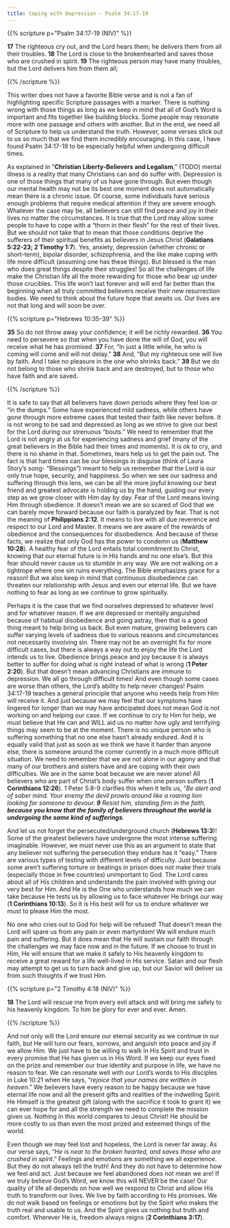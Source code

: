 ```yaml
---
title: Coping with Depression - Psalm 34:17-19
---
```


{{% scripture p="Psalm 34:17-19 (NIV)" %}} 

**17** The righteous cry out, and the Lord hears them; he delivers them from all their troubles. **18** The Lord is close to the brokenhearted and saves those who are crushed in spirit. **19** The righteous person may have many troubles, but the Lord delivers him from them all;                                          

{{% /scripture %}} 

This writer does not have a favorite Bible verse and is not a fan of highlighting specific Scripture passages with a marker. There is nothing wrong with those things as long as we keep in mind that all of God’s Word is important and fits together like building blocks. Some people may resonate more with one passage and others with another. But in the end, we need all of Scripture to help us understand the truth. However, some verses stick out to us so much that we find them incredibly encouraging. In this case, I have found Psalm 34:17-19 to be especially helpful when undergoing difficult times. 

As explained in "**Christian Liberty-Believers and Legalism**,” (TODO) mental illness is a reality that many Christians can and do suffer with. Depression is one of those things that many of us have gone through. But even though our mental health may not be its best one moment does not automatically mean there is a chronic issue. Of course, some individuals have serious enough problems that require medical attention if they are severe enough. Whatever the case may be, all believers can still find peace and joy in their lives no matter the circumstances. It is true that the Lord may allow some people to have to cope with a “thorn in their flesh” for the rest of their lives. But we should not take that to mean that those conditions deprive the sufferers of their spiritual benefits as believers in Jesus Christ (**Galatians 5:22-23; 2 Timothy 1:7**). Yes, anxiety, depression (whether chronic or short-term), bipolar disorder, schizophrenia, and the like make coping with life more difficult (assuming one has these things). But blessed is the man who does great things despite their struggles! So all the challenges of life make the Christian life all the more rewarding for those who bear up under those crucibles. This life won’t last forever and will end far better than the beginning when all truly committed believers receive their new resurrection bodies. We need to think about the future hope that awaits us. Our lives are not that long and will soon be over. 

{{% scripture p="Hebrews 10:35-39" %}} 

**35** So do not throw away your confidence; it will be richly rewarded. **36** You need to persevere so that when you have done the will of God, you will receive what he has promised. **37** For, “In just a little while, he who is coming will come and will not delay.”  **38** And, “But my righteous one will live by faith. And I take no pleasure in the one who shrinks back.”  **39** But we do not belong to those who shrink back and are destroyed, but to those who have faith and are saved.

{{% /scripture %}} 

It is safe to say that all believers have down periods where they feel low or “in the dumps.” Some have experienced mild sadness, while others have gone through more extreme cases that tested their faith like never before. It is not wrong to be sad and depressed as long as we strive to give our best for the Lord during our strenuous “bouts.” We need to remember that the Lord is not angry at us for experiencing sadness and grief (many of the great believers in the Bible had their times and moments). It is ok to cry, and there is no shame in that. Sometimes, tears help us to get the pain out. The fact is that hard times can be our blessings in disguise (think of Laura Story’s song- “Blessings”) meant to help us remember that the Lord is our only true hope, security, and happiness.  So when we see our sadness and suffering through this lens, we can be all the more joyful knowing our best friend and greatest advocate is holding us by the hand, guiding our every step as we grow closer with Him day by day. Fear of the Lord means loving Him through obedience. It doesn’t mean we are so scared of God that we can barely move forward because our faith is paralyzed by fear. That is not the meaning of **Philippians 2:12**. It means to live with all due reverence and respect to our Lord and Master. It means we are aware of the rewards of obedience and the consequences for disobedience. And because of these facts, we realize that only God has the power to condemn us (**Matthew 10:28**). A healthy fear of the Lord entails total commitment to Christ, knowing that our eternal future is in His hands and no one else’s. But this fear should never cause us to stumble in any way. We are not walking on a tightrope where one sin ruins everything. The Bible emphasizes grace for a reason! But we also keep in mind that continuous disobedience can threaten our relationship with Jesus and even our eternal life. But we have nothing to fear as long as we continue to grow spiritually. 

Perhaps it is the case that we find ourselves depressed to whatever level and for whatever reason. If we are depressed or mentally anguished because of habitual disobedience and going astray, then that is a good thing meant to help bring us back. But even mature, growing believers can suffer varying levels of sadness due to various reasons and circumstances not necessarily involving sin. There may not be an overnight fix for more difficult cases, but there is always a way out to enjoy the life the Lord intends us to live. Obedience brings peace and joy because it is always better to suffer for doing what is right instead of what is wrong (**1 Peter 2:20**). But that doesn’t mean advancing Christians are immune to depression. We all go through difficult times! And even though some cases are worse than others, the Lord’s ability to help never changes! Psalm 34:17-19 teaches a general principle that anyone who needs help from Him will receive it. And just because we may feel that our symptoms have lingered for longer than we may have anticipated does not mean God is not working on and helping our case. If we continue to cry to Him for help, we must believe that He can and WILL aid us no matter how ugly and terrifying things may seem to be at the moment. There is no unique person who is suffering something that no one else hasn’t already endured. And it is equally valid that just as soon as we think we have it harder than anyone else, there is someone around the corner currently in a much more difficult situation. We need to remember that we are not alone in our agony and that many of our brothers and sisters have and are coping with their own difficulties. We are in the same boat because we are never alone! All believers who are part of Christ’s body suffer when one person suffers (**1 Corinthians 12:26**). 1 Peter 5:8-9 clarifies this when it tells us, “*Be alert and of sober mind. Your enemy the devil prowls around like a roaring lion looking for someone to devour.* ***9** Resist him, standing firm in the faith, **because you know that the family of believers throughout the world is undergoing the same kind of sufferings***. 

And let us not forget the persecuted/underground church (**Hebrews 13:3**)! Some of the greatest believers have undergone the most intense suffering imaginable. However, we must never use this as an argument to state that any believer not suffering the persecution they endure has it “easy.” There are various types of testing with different levels of difficulty. Just because some aren’t suffering torture or beatings in prison does not make their trials (especially those in free countries) unimportant to God. The Lord cares about all of His children and understands the pain involved with giving our very best for Him. And He is the One who understands how much we can take because He tests us by allowing us to face whatever He brings our way (**1 Corinthians 10:13**). So it is His best will for us to endure whatever we must to please Him the most. 

No one who cries out to God for help will be refused! That doesn’t mean the Lord will spare us from any pain or even martyrdom! We will endure much pain and suffering. But it does mean that He will sustain our faith through the challenges we may face now and in the future. If we choose to trust in Him, He will ensure that we make it safely to His heavenly kingdom to receive a great reward for a life well-lived in His service. Satan and our flesh may attempt to get us to turn back and give up, but our Savior will deliver us from such thoughts if we trust Him. 

{{% scripture p="2 Timothy 4:18 (NIV)" %}} 

**18** The Lord will rescue me from every evil attack and will bring me safely to his heavenly kingdom. To him be glory for ever and ever. Amen.                            

{{% /scripture %}} 

And not only will the Lord ensure our eternal security as we continue in our faith, but He will turn our fears, sorrows, and anguish into peace and joy if we allow Him. We just have to be willing to walk in His Spirit and trust in every promise that He has given us in His Word. If we keep our eyes fixed on the prize and remember our true identity and purpose in life, we have no reason to fear. We can resonate well with our Lord’s words to His disciples in Luke 10:21 when He says, “*rejoice that your names are written in heaven*.” We believers have every reason to be happy because we have eternal life now and all the present gifts and realities of the indwelling Spirit. He Himself is the greatest gift (along with the sacrifice it took to grant it) we can ever hope for and all the strength we need to complete the mission given us. Nothing in this world compares to Jesus Christ! He should be more costly to us than even the most prized and esteemed things of the world. 

Even though we may feel lost and hopeless, the Lord is never far away. As our verse says, “*He is near to the broken hearted, and saves those who are crushed in spirit*.” Feelings and emotions are something we all experience. But they do not always tell the truth! And they do not have to determine how we feel and act. Just because we feel abandoned does not mean we are! If we truly believe God’s Word, we know this will NEVER be the case! Our quality of life all depends on how well we respond to Christ and allow His truth to transform our lives. We live by faith according to His promises. We do not walk based on feelings or emotions but by the Spirit who makes the truth real and usable to us. And the Spirit gives us nothing but truth and comfort. Wherever He is, freedom always reigns (**2 Corinthians 3:17**). 

